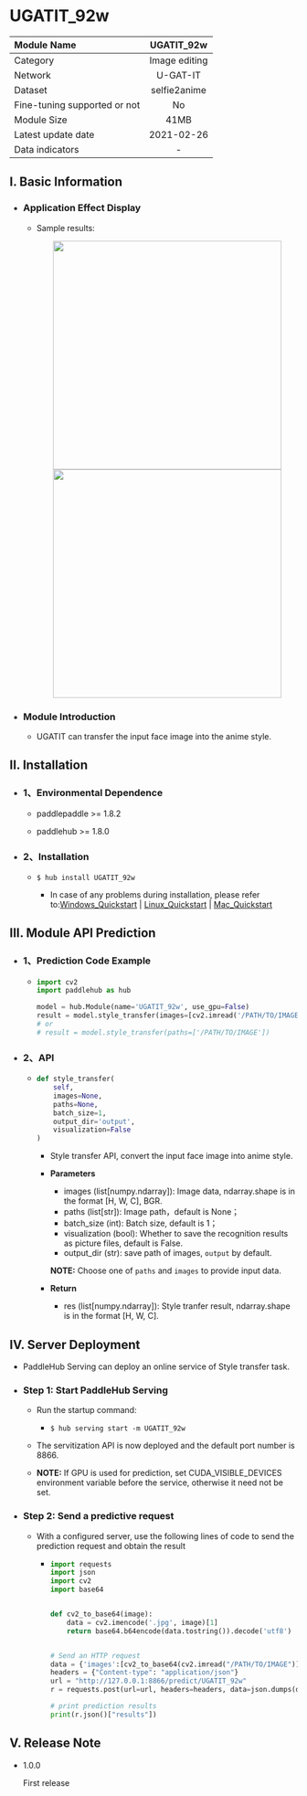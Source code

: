 # UGATIT_92w

|Module Name|UGATIT_92w|
| :--- | :---: |
|Category|Image editing|
|Network |U-GAT-IT|
|Dataset|selfie2anime|
|Fine-tuning supported or not|No|
|Module Size|41MB|
|Latest update date |2021-02-26|
|Data indicators|-|


## I. Basic Information 

- ### Application Effect Display
  - Sample results:
    <p align="center">
    <img src="https://user-images.githubusercontent.com/35907364/136651638-33cac040-edad-41ac-a9ce-7c0e678d8c52.jpg" width = "400" height = "400" hspace='10'/> <img src="https://user-images.githubusercontent.com/35907364/136653047-f00c30fb-521f-486f-8247-8d8f63649473.jpg" width = "400" height = "400" hspace='10'/>
    </p>



- ### Module Introduction

  - UGATIT  can transfer the input face image into the anime style.


## II. Installation

- ### 1、Environmental Dependence

  - paddlepaddle >= 1.8.2  

  - paddlehub >= 1.8.0

- ### 2、Installation

  - ```shell
    $ hub install UGATIT_92w
    ```

    - In case of any problems during installation, please refer to:[Windows_Quickstart](../../../../docs/docs_en/get_start/windows_quickstart.md)
    | [Linux_Quickstart](../../../../docs/docs_en/get_start/linux_quickstart.md) | [Mac_Quickstart](../../../../docs/docs_en/get_start/mac_quickstart.md)  
 
## III. Module API Prediction

- ### 1、Prediction Code Example

  - ```python
    import cv2
    import paddlehub as hub

    model = hub.Module(name='UGATIT_92w', use_gpu=False)
    result = model.style_transfer(images=[cv2.imread('/PATH/TO/IMAGE')])
    # or
    # result = model.style_transfer(paths=['/PATH/TO/IMAGE'])
    ```

- ### 2、API

  - ```python
    def style_transfer(
        self,
        images=None,
        paths=None,
        batch_size=1,
        output_dir='output',
        visualization=False
    )
    ```

    - Style transfer API, convert the input face image into anime style.

    - **Parameters**
        * images (list\[numpy.ndarray\]): Image data, ndarray.shape is in the format [H, W, C], BGR.
        * paths (list\[str\]): Image path，default is None；
        * batch\_size (int): Batch size, default is 1；
        * visualization (bool): Whether to save the recognition results as picture files, default is False.
        * output\_dir (str): save path of images, `output` by default.

      **NOTE:** Choose one of `paths` and `images` to provide input data.

    - **Return**

      - res (list\[numpy.ndarray\]): Style tranfer result,  ndarray.shape is in the format [H, W, C].

## IV. Server Deployment

- PaddleHub Serving can deploy an online service of Style transfer task.

- ### Step 1: Start PaddleHub Serving

  - Run the startup command:
  
    - ```shell
      $ hub serving start -m UGATIT_92w
      ```

  - The servitization API is now deployed and the default port number is 8866.

  - **NOTE:**  If GPU is used for prediction, set CUDA_VISIBLE_DEVICES environment variable before the service, otherwise it need not be set.

- ### Step 2: Send a predictive request

  - With a configured server, use the following lines of code to send the prediction request and obtain the result

    - ```python
      import requests
      import json
      import cv2
      import base64


      def cv2_to_base64(image):
          data = cv2.imencode('.jpg', image)[1]
          return base64.b64encode(data.tostring()).decode('utf8')


      # Send an HTTP request
      data = {'images':[cv2_to_base64(cv2.imread("/PATH/TO/IMAGE"))]}
      headers = {"Content-type": "application/json"}
      url = "http://127.0.0.1:8866/predict/UGATIT_92w"
      r = requests.post(url=url, headers=headers, data=json.dumps(data))

      # print prediction results
      print(r.json()["results"])
      ```

## V. Release Note

- 1.0.0

  First release